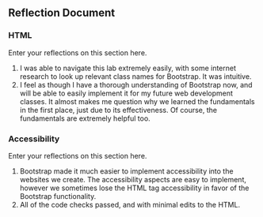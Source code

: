 ## Reflection Document

### HTML

Enter your reflections on this section here.

1. I was able to navigate this lab extremely easily, with some internet research to look up relevant class names for Bootstrap. It was intuitive.
2. I feel as though I have a thorough understanding of Bootstrap now, and will be able to easily implement it for my future web development classes. It almost makes me question why we learned the fundamentals in the first place, just due to its effectiveness. Of course, the fundamentals are extremely helpful too.

### Accessibility

Enter your reflections on this section here.

1. Bootstrap made it much easier to implement accessibility into the websites we create. The accessibility aspects are easy to implement, however we sometimes lose the HTML tag accessibility in favor of the Bootstrap functionality.
2. All of the code checks passed, and with minimal edits to the HTML.
